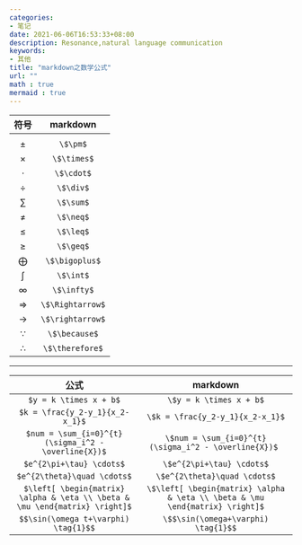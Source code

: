 ```yaml
---
categories:
- 笔记
date: 2021-06-06T16:53:33+08:00
description: Resonance,natural language communication
keywords:
- 其他
title: "markdown之数学公式"
url: ""
math : true
mermaid : true
---
```


|符号|markdown|
|:-:|:-:|
|||
|$\pm$|``` \$\pm$ ```|
|$\times$|``` \$\times$ ```|
|$\cdot$|``` \$\cdot$ ```|
|$\div$|``` \$\div$ ```|
|$\sum$|``` \$\sum$ ```|
|$\neq$|``` \$\neq$ ```|
|$\leq$|``` \$\leq$ ```|
|$\geq$|``` \$\geq$ ```|
|$\bigoplus$|``` \$\bigoplus$ ```|
|$\int$|``` \$\int$ ```|
|$\infty$|``` \$\infty$ ```|
|$\Rightarrow$|``` \$\Rightarrow$ ```|
|$\rightarrow$|``` \$\rightarrow$ ```|
|$\because$|``` \$\because$ ```|
|$\therefore$|``` \$\therefore$ ```|

---

|公式|markdown|
|:-:|:-:|
|`$y = k \times x + b$` | ```\$y = k \times x + b$``` |
|`$k = \frac{y_2-y_1}{x_2-x_1}$`  |``` \$k = \frac{y_2-y_1}{x_2-x_1}$ ```|
|`$num = \sum_{i=0}^{t}(\sigma_i^2 - \overline{X})$`  | ```\$num = \sum_{i=0}^{t}(\sigma_i^2 - \overline{X})$ ```|
|`$e^{2\pi+\tau} \cdots$`| `\$e^{2\pi+\tau} \cdots$` |
|`$e^{2\theta}\quad \cdots$`| `\$e^{2\theta}\quad \cdots$` |
|`$\left[ \begin{matrix} \alpha & \eta \\ \beta & \mu \end{matrix} \right]$`| ```\$\left[ \begin{matrix} \alpha & \eta \\ \beta & \mu \end{matrix} \right]$``` |
|`$$\sin(\omega t+\varphi) \tag{1}$$`| `\$$\sin(\omega+\varphi) \tag{1}$$` |

</br>